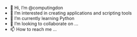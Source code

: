 - 👋 Hi, I’m @computingdon
- 👀 I’m interested in creating applications and scripting tools
- 🌱 I’m currently learning Python
- 💞️ I’m looking to collaborate on ...
- 📫 How to reach me ...

<!---
computingdon/computingdon is a ✨ special ✨ repository because its `README.md` (this file) appears on your GitHub profile.
You can click the Preview link to take a look at your changes.
--->
